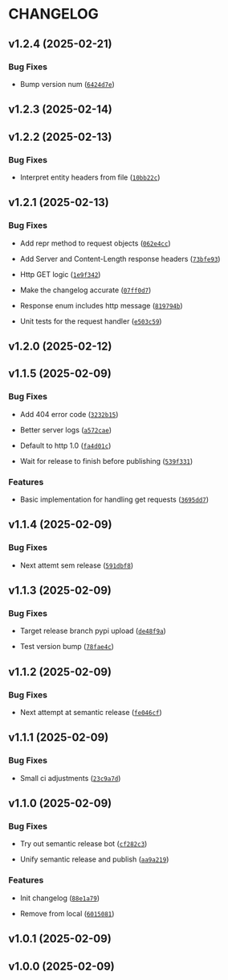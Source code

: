 # CHANGELOG


## v1.2.4 (2025-02-21)

### Bug Fixes

- Bump version num
  ([`6424d7e`](https://github.com/dankrzeminski32/companion/commit/6424d7ec52122a1cf46675a087a6aa5859221bac))


## v1.2.3 (2025-02-14)


## v1.2.2 (2025-02-13)

### Bug Fixes

- Interpret entity headers from file
  ([`10bb22c`](https://github.com/dankrzeminski32/companion/commit/10bb22c32b5e0eb12502d98e477abdb2c9265b89))


## v1.2.1 (2025-02-13)

### Bug Fixes

- Add repr method to request objects
  ([`062e4cc`](https://github.com/dankrzeminski32/companion/commit/062e4cc5b9cfc4a0d5d109a2516412cf5d07088c))

- Add Server and Content-Length response headers
  ([`73bfe93`](https://github.com/dankrzeminski32/companion/commit/73bfe930adc5fad5ebb1efb6e66db693c338b71f))

- Http GET logic
  ([`1e9f342`](https://github.com/dankrzeminski32/companion/commit/1e9f342ee8a365fb7380e24fb832909987efa1e7))

- Make the changelog accurate
  ([`07ff0d7`](https://github.com/dankrzeminski32/companion/commit/07ff0d7804ac32989e6e9369d0d045a848eaa6dd))

- Response enum includes http message
  ([`819794b`](https://github.com/dankrzeminski32/companion/commit/819794bd70989526de351babe107929db6a62959))

- Unit tests for the request handler
  ([`e503c59`](https://github.com/dankrzeminski32/companion/commit/e503c5900e011549ec305ef296e0412ec44e504f))


## v1.2.0 (2025-02-12)


## v1.1.5 (2025-02-09)

### Bug Fixes

- Add 404 error code
  ([`3232b15`](https://github.com/dankrzeminski32/companion/commit/3232b1564b93e07bc2f03f7dab8c683231d2ea08))

- Better server logs
  ([`a572cae`](https://github.com/dankrzeminski32/companion/commit/a572cae850caddaa36019e1cec811a3e6afe148c))

- Default to http 1.0
  ([`fa4d01c`](https://github.com/dankrzeminski32/companion/commit/fa4d01cce87a142e5976b602cdfca20c6cfd284e))

- Wait for release to finish before publishing
  ([`539f331`](https://github.com/dankrzeminski32/companion/commit/539f3314072df89ede5e1ecdbab674d5bb2582b9))

### Features

- Basic implementation for handling get requests
  ([`3695dd7`](https://github.com/dankrzeminski32/companion/commit/3695dd7809270b5b6adcc849854c7469eb7e6455))


## v1.1.4 (2025-02-09)

### Bug Fixes

- Next attemt sem release
  ([`591dbf8`](https://github.com/dankrzeminski32/companion/commit/591dbf84f8ff1eae6add68d4b679d5d0e4ba6d3e))


## v1.1.3 (2025-02-09)

### Bug Fixes

- Target release branch pypi upload
  ([`de48f9a`](https://github.com/dankrzeminski32/companion/commit/de48f9a85b978ae2d183947e110ed922be260ed6))

- Test version bump
  ([`78fae4c`](https://github.com/dankrzeminski32/companion/commit/78fae4c75cef591cd509d95c6ec09efe8618156e))


## v1.1.2 (2025-02-09)

### Bug Fixes

- Next attempt at semantic release
  ([`fe046cf`](https://github.com/dankrzeminski32/companion/commit/fe046cfe6e67e38a47dc5a1803fa76c82ebed64c))


## v1.1.1 (2025-02-09)

### Bug Fixes

- Small ci adjustments
  ([`23c9a7d`](https://github.com/dankrzeminski32/companion/commit/23c9a7d30ae49798b5e01ff3e055dac3d5178c83))


## v1.1.0 (2025-02-09)

### Bug Fixes

- Try out semantic release bot
  ([`cf282c3`](https://github.com/dankrzeminski32/companion/commit/cf282c3deb426cb96ba0982c355928b4c559290f))

- Unify semantic release and publish
  ([`aa9a219`](https://github.com/dankrzeminski32/companion/commit/aa9a219c3d973f591331594964029adca3bdf5c1))

### Features

- Init changelog
  ([`88e1a79`](https://github.com/dankrzeminski32/companion/commit/88e1a79b7e7b4be17def99b431953acb6af77e12))

- Remove from local
  ([`6015081`](https://github.com/dankrzeminski32/companion/commit/6015081dd31f2b81188abe0aa9ee4a7f6c4a8dba))


## v1.0.1 (2025-02-09)


## v1.0.0 (2025-02-09)
